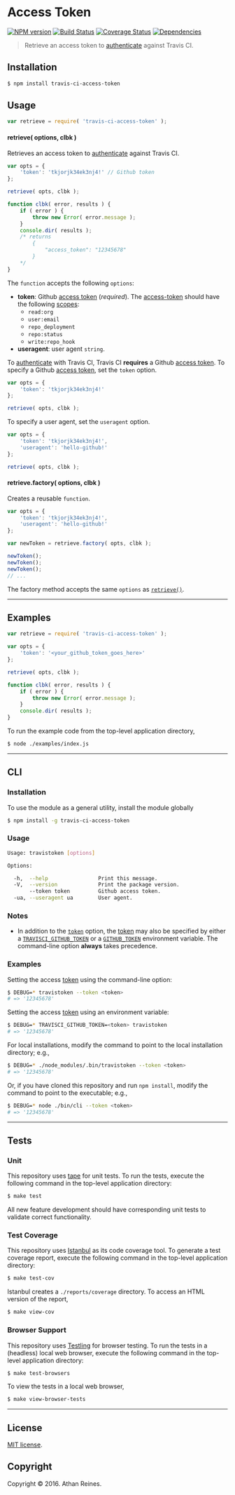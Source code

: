 Access Token
===
[![NPM version][npm-image]][npm-url] [![Build Status][build-image]][build-url] [![Coverage Status][coverage-image]][coverage-url] [![Dependencies][dependencies-image]][dependencies-url]

> Retrieve an access token to [authenticate][travis-ci-authenticate] against Travis CI.


## Installation

``` bash
$ npm install travis-ci-access-token
```


## Usage

``` javascript
var retrieve = require( 'travis-ci-access-token' );
```

<a name="retrieve-token"></a>
#### retrieve( options, clbk )

Retrieves an access token to [authenticate][travis-ci-authenticate] against Travis CI.

``` javascript
var opts = {
	'token': 'tkjorjk34ek3nj4!' // Github token
};

retrieve( opts, clbk );

function clbk( error, results ) {
	if ( error ) {
		throw new Error( error.message );
	}
	console.dir( results );
	/* returns 
		{
			"access_token": "12345678"
		}
	*/
}
```
The `function` accepts the following `options`:
*	__token__: Github [access token][github-token] (*required*). The [access-token][github-token] should have the following [scopes][github-scopes]:
	-	`read:org`
	-	`user:email`
	-	`repo_deployment`
	-	`repo:status`
	-	`write:repo_hook`
*	__useragent__: user agent `string`.

To [authenticate][travis-ci-authenticate] with Travis CI, Travis CI __requires__ a Github [access token][github-token]. To specify a Github [access token][github-token], set the `token` option.

``` javascript
var opts = {
	'token': 'tkjorjk34ek3nj4!'
};

retrieve( opts, clbk );
```

To specify a user agent, set the `useragent` option.

``` javascript
var opts = {
	'token': 'tkjorjk34ek3nj4!',
	'useragent': 'hello-github!'
};

retrieve( opts, clbk );
```


#### retrieve.factory( options, clbk )

Creates a reusable `function`.

``` javascript
var opts = {
	'token': 'tkjorjk34ek3nj4!',
	'useragent': 'hello-github!'
};

var newToken = retrieve.factory( opts, clbk );

newToken();
newToken();
newToken();
// ...
```

The factory method accepts the same `options` as [`retrieve()`](#retrieve-token).


---
## Examples

``` javascript
var retrieve = require( 'travis-ci-access-token' );

var opts = {
	'token': '<your_github_token_goes_here>'
};

retrieve( opts, clbk );

function clbk( error, results ) {
	if ( error ) {
		throw new Error( error.message );
	}
	console.dir( results );
}
```

To run the example code from the top-level application directory,

``` bash
$ node ./examples/index.js
```


---
## CLI

### Installation

To use the module as a general utility, install the module globally

``` bash
$ npm install -g travis-ci-access-token
```


### Usage

``` bash
Usage: travistoken [options]

Options:

  -h,  --help                Print this message.
  -V,  --version             Print the package version.
       --token token         Github access token.
  -ua, --useragent ua        User agent.
```


### Notes

*	In addition to the [`token`][github-token] option, the [token][github-token] may also be specified by either a [`TRAVISCI_GITHUB_TOKEN`][github-token] or a [`GITHUB_TOKEN`][github-token] environment variable. The command-line option __always__ takes precedence.


### Examples

Setting the access [token][github-token] using the command-line option:

``` bash
$ DEBUG=* travistoken --token <token>
# => '12345678'
```

Setting the access [token][github-token] using an environment variable:

``` bash
$ DEBUG=* TRAVISCI_GITHUB_TOKEN=<token> travistoken
# => '12345678'
```

For local installations, modify the command to point to the local installation directory; e.g., 

``` bash
$ DEBUG=* ./node_modules/.bin/travistoken --token <token>
# => '12345678'
```

Or, if you have cloned this repository and run `npm install`, modify the command to point to the executable; e.g., 

``` bash
$ DEBUG=* node ./bin/cli --token <token>
# => '12345678'
```


---
## Tests

### Unit

This repository uses [tape][tape] for unit tests. To run the tests, execute the following command in the top-level application directory:

``` bash
$ make test
```

All new feature development should have corresponding unit tests to validate correct functionality.


### Test Coverage

This repository uses [Istanbul][istanbul] as its code coverage tool. To generate a test coverage report, execute the following command in the top-level application directory:

``` bash
$ make test-cov
```

Istanbul creates a `./reports/coverage` directory. To access an HTML version of the report,

``` bash
$ make view-cov
```


### Browser Support

This repository uses [Testling][testling] for browser testing. To run the tests in a (headless) local web browser, execute the following command in the top-level application directory:

``` bash
$ make test-browsers
```

To view the tests in a local web browser,

``` bash
$ make view-browser-tests
```

<!-- [![browser support][browsers-image]][browsers-url] -->


---
## License

[MIT license](http://opensource.org/licenses/MIT).


## Copyright

Copyright &copy; 2016. Athan Reines.


[npm-image]: http://img.shields.io/npm/v/travis-ci-access-token.svg
[npm-url]: https://npmjs.org/package/travis-ci-access-token

[build-image]: http://img.shields.io/travis/kgryte/travis-ci-access-token/master.svg
[build-url]: https://travis-ci.org/kgryte/travis-ci-access-token

[coverage-image]: https://img.shields.io/codecov/c/github/kgryte/travis-ci-access-token/master.svg
[coverage-url]: https://codecov.io/github/kgryte/travis-ci-access-token?branch=master

[dependencies-image]: http://img.shields.io/david/kgryte/travis-ci-access-token.svg
[dependencies-url]: https://david-dm.org/kgryte/travis-ci-access-token

[dev-dependencies-image]: http://img.shields.io/david/dev/kgryte/travis-ci-access-token.svg
[dev-dependencies-url]: https://david-dm.org/dev/kgryte/travis-ci-access-token

[github-issues-image]: http://img.shields.io/github/issues/kgryte/travis-ci-access-token.svg
[github-issues-url]: https://github.com/kgryte/travis-ci-access-token/issues

[tape]: https://github.com/substack/tape
[istanbul]: https://github.com/gotwarlost/istanbul
[testling]: https://ci.testling.com

[github-token]: https://github.com/settings/tokens/new
[github-scopes]: https://developer.github.com/v3/oauth/#scopes

[travis-ci-authenticate]: https://docs.travis-ci.com/api?http#authentication
